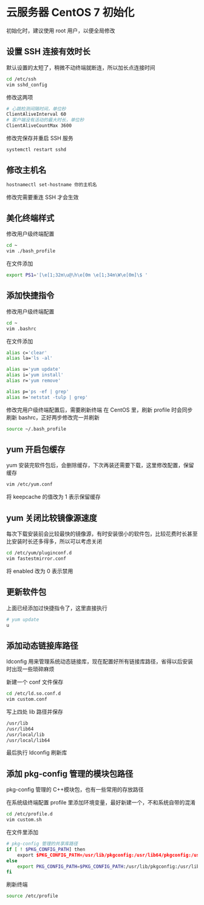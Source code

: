 # 云服务器 CentOS 7 初始化

初始化时，建议使用 root 用户，以便全局修改

## 设置 SSH 连接有效时长

默认设置的太短了，稍微不动终端就断连，所以加长点连接时间

```bash
cd /etc/ssh
vim sshd_config
```

修改这两项

```bash
# 心跳检测间隔时间，单位秒
ClientAliveInterval 60
# 客户端没有活动的最大时长，单位秒
ClientAliveCountMax 3600
```

修改完保存并重启 SSH 服务

```bash
systemctl restart sshd
```

## 修改主机名

```bash
hostnamectl set-hostname 你的主机名
```

修改完需要重连 SSH 才会生效

## 美化终端样式

修改用户级终端配置

```bash
cd ~
vim ./bash_profile
```

在文件添加

```bash
export PS1='[\e[1;32m\u@\h\e[0m \e[1;34m\W\e[0m]\$ '
```

## 添加快捷指令

修改用户级终端配置

```bash
cd ~
vim .bashrc
```

在文件添加

```bash
alias c='clear'
alias la='ls -al'

alias u='yum update'
alias i='yum install'
alias r='yum remove'

alias p='ps -ef | grep'
alias n='netstat -tulp | grep'
```

修改完用户级终端配置后，需要刷新终端
在 CentOS 里，刷新 profile 时会同步刷新 bashrc，正好两步修改完一并刷新

```bash
source ~/.bash_profile
```

## yum 开启包缓存

yum 安装完软件包后，会删除缓存，下次再装还需要下载，这里修改配置，保留缓存

```bash
vim /etc/yum.conf
```

将 keepcache 的值改为 1 表示保留缓存

## yum 关闭比较镜像源速度

每次下载安装前会比较最快的镜像源，有时安装很小的软件包，比较花费时长甚至比安装时长还多得多，所以可以考虑关闭

```bash
cd /etc/yum/pluginconf.d
vim fastestmirror.conf
```

将 enabled 改为 0 表示禁用

## 更新软件包

上面已经添加过快捷指令了，这里直接执行

```bash
# yum update
u
```

## 添加动态链接库路径

ldconfig 用来管理系统动态链接库，现在配置好所有链接库路径，省得以后安装时出现一些琐碎麻烦

新建一个 conf 文件保存

```bash
cd /etc/ld.so.conf.d
vim custom.conf
```

写上四处 lib 路径并保存

```bash
/usr/lib
/usr/lib64
/usr/local/lib
/usr/local/lib64
```

最后执行 ldconfig 刷新库

## 添加 pkg-config 管理的模块包路径

pkg-config 管理的 C++模块包，也有一些常用的存放路径

在系统级终端配置 profile 里添加环境变量，最好新建一个，不和系统自带的混淆

```bash
cd /etc/profile.d
vim custom.sh
```

在文件里添加

```bash
# pkg-config 管理的共享库路径
if [ ! $PKG_CONFIG_PATH] then
    export $PKG_CONFIG_PATH=/usr/lib/pkgconfig:/usr/lib64/pkgconfig:/usr/local/lib/
else
    export PKG_CONFIG_PATH=$PKG_CONFIG_PATH:/usr/lib/pkgconfig:/usr/lib64/pkgconfig:/usr/local/lib/
fi
```

刷新终端

```bash
source /etc/profile
```
